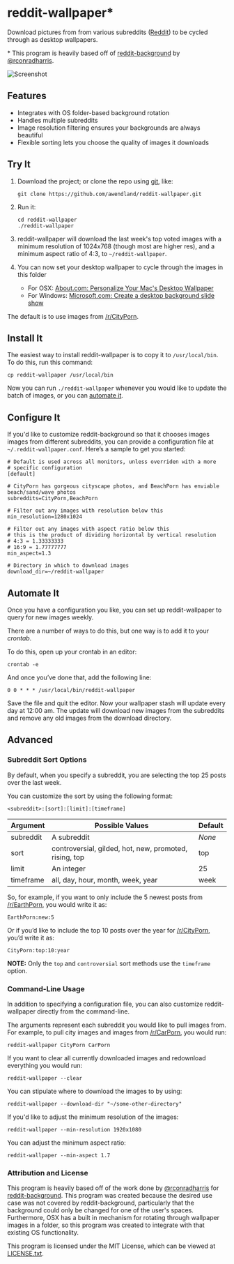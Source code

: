 reddit-wallpaper*
=================

Download pictures from from various subreddits ([Reddit](https://reddit.com)) to be cycled through as desktop wallpapers.

\* This program is heavily based off of [reddit-background](https://github.com/rconradharris/reddit-background) by [@rconradharris](https://github.com/rconradharris).

![Screenshot](screenshot.jpg?raw=true)

Features
--------

- Integrates with OS folder-based background rotation
- Handles multiple subreddits
- Image resolution filtering ensures your backgrounds are always beautiful
- Flexible sorting lets you choose the quality of images it downloads

Try It
------

1.  Download the project; or clone the repo using [git](http://git-scm.com/), like:

        git clone https://github.com/awendland/reddit-wallpaper.git

2.  Run it:

        cd reddit-wallpaper
        ./reddit-wallpaper

3.  reddit-wallpaper will download the last week's top voted images with a minimum resolution of 1024x768 (though most are higher res), and a minimum aspect ratio of 4:3, to `~/reddit-wallpaper`.

4.  You can now set your desktop wallpaper to cycle through the images in this folder

    * For OSX: [About.com: Personalize Your Mac's Desktop Wallpaper](http://macs.about.com/od/switchersnewusers/qt/wallpaper.htm)
    * For Windows: [Microsoft.com: Create a desktop background slide show](http://windows.microsoft.com/en-us/windows7/create-a-desktop-background-slide-show)

The default is to use images from [/r/CityPorn](https://reddit.com/r/CityPorn).

Install It
----------

The easiest way to install reddit-wallpaper is to copy it to
`/usr/local/bin`. To do this, run this command:

    cp reddit-wallpaper /usr/local/bin

Now you can run `./reddit-wallpaper` whenever you would like to update the batch of images, or you can [automate it](#automate-it).

Configure It
------------

If you'd like to customize reddit-background so that it chooses images images from different subreddits, you can provide a configuration file at `~/.reddit-wallpaper.conf`. Here’s a sample to get you started:

    # Default is used across all monitors, unless overriden with a more
    # specific configuration
    [default]

    # CityPorn has gorgeous cityscape photos, and BeachPorn has enviable beach/sand/wave photos
    subreddits=CityPorn,BeachPorn

    # Filter out any images with resolution below this
    min_resolution=1280x1024

    # Filter out any images with aspect ratio below this
    # this is the product of dividing horizontal by vertical resolution
    # 4:3 = 1.33333333
    # 16:9 = 1.77777777
    min_aspect=1.3

    # Directory in which to download images
    download_dir=~/reddit-wallpaper

Automate It
-----------

Once you have a configuration you like, you can set up reddit-wallpaper to query for new images weekly.

There are a number of ways to do this, but one way is to add it to your *crontab*.

To do this, open up your crontab in an editor:

    crontab -e

And once you’ve done that, add the following line:

    0 0 * * * /usr/local/bin/reddit-wallpaper

Save the file and quit the editor. Now your wallpaper stash will update every day at 12:00 am. The update will download new images from the subreddits and remove any old images from the download directory.

Advanced
--------

### Subreddit Sort Options

By default, when you specify a subreddit, you are selecting the top 25 posts over the last week.

You can customize the sort by using the following format:

    <subreddit>:[sort]:[limit]:[timeframe]

| Argument  | Possible Values                                        | Default |
|-----------|--------------------------------------------------------|---------|
| subreddit | A subreddit                                            | *None*  |
| sort      | controversial, gilded, hot, new, promoted, rising, top | top     |
| limit     | An integer                                             | 25      |
| timeframe | all, day, hour, month, week, year                      | week    |

So, for example, if you want to only include the 5 newest posts from [/r/EarthPorn](https://reddit.com/r/EarthPorn), you would write it as:

    EarthPorn:new:5

Or if you’d like to include the top 10 posts over the year for [/r/CityPorn](https://reddit.com/r/CityPorn), you’d write it as:

    CityPorn:top:10:year

**NOTE:** Only the `top` and `controversial` sort methods use the `timeframe` option.

### Command-Line Usage

In addition to specifying a configuration file, you can also customize reddit-wallpaper directly from the command-line.

The arguments represent each subreddit you would like to pull images from. For example, to pull city images and images from [/r/CarPorn](https://reddit.com/r/CarPorn), you would run:

    reddit-wallpaper CityPorn CarPorn

If you want to clear all currently downloaded images and redownload everything you would run:

    reddit-wallpaper --clear

You can stipulate where to download the images to by using:

    reddit-wallpaper --download-dir "~/some-other-directory"

If you'd like to adjust the minimum resolution of the images:

    reddit-wallpaper --min-resolution 1920x1080

You can adjust the minimum aspect ratio:

    reddit-wallpaper --min-aspect 1.7

### Attribution and License

This program is heavily based off of the work done by [@rconradharris](https://github.com/rconradharris) for [reddit-background](https://github.com/rconradharris/reddit-background). This program was created because the desired use case was not covered by reddit-background, particularly that the background could only be changed for one of the user's spaces. Furthermore, OSX has a built in mechanism for rotating through wallpaper images in a folder, so this program was created to integrate with that existing OS functionality.

This program is licensed under the MIT License, which can be viewed at [LICENSE.txt](LICENSE.txt?raw=true).
